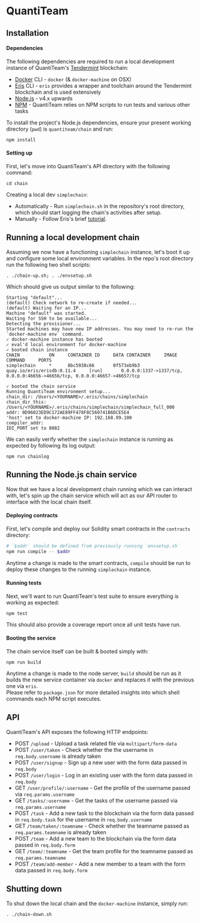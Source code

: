 # QuantiTeam

## Installation
#### Dependencies
The following dependencies are required to run a local development instance of QuantiTeam's [Tendermint](https://github.com/tendermint/tendermint) blockchain:
- [Docker](https://www.docker.com/) CLI - `docker` (& `docker-machine` on OSX)
- [Eris](https://erisindustries.com/) CLI - `eris` provides a wrapper and toolchain around the Tendermint blockchain and is used extensively
- [Node.js](https://nodejs.org/en/) - v4.x upwards
- [NPM](https://www.npmjs.com/) - QuantiTeam relies on NPM scripts to run tests and various other tasks

To install the project's Node.js dependencies, ensure your present working directory (`pwd`) is `quantiteam/chain` and run:
```
npm install
```

#### Setting up
First, let's move into QuantiTeam's API directory with the following command:
```
cd chain
```

Creating a local dev `simplechain`:
- Automatically - Run `simplechain.sh` in the repository's root directory, which should start logging the chain's activities after setup.
- Manually - Follow Eris's brief [tutorial](https://docs.erisindustries.com/tutorials/chain-making/).


## Running a local development chain
Assuming we now have a functioning `simplechain` instance, let's boot it up and configure some local environment variables. In the repo's root directory run the following two shell scripts:
```
. ./chain-up.sh; . ./envsetup.sh
```

Which should give us output similar to the following:
```
Starting "default"...
(default) Check network to re-create if needed...
(default) Waiting for an IP...
Machine "default" was started.
Waiting for SSH to be available...
Detecting the provisioner...
Started machines may have new IP addresses. You may need to re-run the `docker-machine env` command.
✓ docker-machine instance has booted
✓ eval'd local environment for docker-machine
✓ booted chain instance
CHAIN           ON     CONTAINER ID     DATA CONTAINER     IMAGE                          COMMAND     PORTS
simplechain     *      8bc5938c66       0f573eb9b3         quay.io/eris/erisdb:0.11.4     [run]       0.0.0.0:1337->1337/tcp, 0.0.0.0:46656->46656/tcp, 0.0.0.0:46657->46657/tcp

✓ booted the chain service
Running QuantiTeam environment setup...
chain_dir: /Users/<YOURNAME>/.eris/chains/simplechain
chain_dir_this: /Users/<YOURNAME>/.eris/chains/simplechain/simplechain_full_000
addr: 0D96023ED9C172AE89FF478F8C560741B6DCE5E4
'host' set to docker-machine IP: 192.168.99.100
compiler_addr:
IDI_PORT set to 8082
```

We can easily verify whether the `simplechain` instance is running as expected by following its log output:
```
npm run chainlog
```


## Running the Node.js chain service
Now that we have a local development chain running which we can interact with, let's spin up the chain service which will act as our API router to interface with the local chain itself.

#### Deploying contracts
First, let's compile and deploy our Solidity smart contracts in the `contracts` directory:
```bash
# `$addr` should be defined from previously running `envsetup.sh`
npm run compile -- $addr
```
Anytime a change is made to the smart contracts, `compile` should be run to deploy these changes to the running `simplechain` instance.

#### Running tests
Next, we'll want to run QuantiTeam's test suite to ensure everything is working as expected:
```
npm test
```
This should also provide a coverage report once all unit tests have run.

#### Booting the service
The chain service itself can be built & booted simply with:
```
npm run build
```
Anytime a change is made to the node server, `build` should be run as it builds the new service container via `docker` and replaces it with the previous one via `eris`.  
Please refer to `package.json` for more detailed insights into which shell commands each NPM script executes.


## API
QuantiTeam's API exposes the following HTTP endpoints:
- POST `/upload` - Upload a task related file via `multipart/form-data`
- POST `/user/taken` - Check whether the the username in `req.body.username` is already taken
- POST `/user/signup` - Sign up a new user with the form data passed in `req.body`
- POST `/user/login` - Log in an existing user with the form data passed in `req.body`
- GET `/user/profile/:username` - Get the profile of the username passed via `req.params.username`
- GET `/tasks/:username` - Get the tasks of the username passed via `req.params.username`
- POST `/task` - Add a new task to the blockchain via the form data passed in `req.body.task` for the username in `req.body.username`
- GET `/team/taken/:teamname` - Check whether the teamname passed as `req.params.teamname` is already taken
- POST `/team` - Add a new team to the blockchain via the form data passed in `req.body.form`
- GET `/team/:teamname` - Get the team profile for the teamname passed as `req.params.teamname`
- POST `/team/add-member` - Add a new member to a team with the form data passed in `req.body.form`


## Shutting down
To shut down the local chain and the `docker-machine` instance, simply run:
```
. ./chain-down.sh
```
